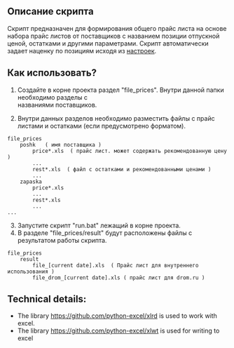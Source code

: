 ## Описание скрипта

Скрипт предназначен для формирования общего прайс листа на основе набора прайс листов от поставщиков с названием позиции
отпускной ценой, остатками и другими параметрами.
Скрипт автоматически задает наценку по позициям исходя из [настроек](./README_MarkupRules.md).

## Как использовать?
1. Создайте в корне проекта раздел "file_prices". Внутри данной папки необходимо разделы с  
   названиями поставщиков. 
   
2. Внутри данных разделов необходимо разместить файлы с прайс листами и остатками
   (если предусмотрено форматом).
```
file_prices
    poshk   ( имя поставщика )
        price*.xls  ( прайс лист. может содержать рекомендованную цену )
        ...
        rest*.xls  ( файл с остатками и рекомендованными ценами )
        ...
    zapaska
        price*.xls
        ...
        rest*.xls
        ...
...
```
3. Запустите скрипт "run.bat" лежащий в корне проекта.
4. В разделе "file_prices/result" будут расположены файлы с результатом работы скрипта.
```
file_prices
    result
        file_[current date].xls  ( Прайс лист для внутреннего использования )
        file_drom_[current date].xls ( прайс лист для drom.ru )
```

## Technical details:
- The library https://github.com/python-excel/xlrd is used to work with excel.
- The library https://github.com/python-excel/xlwt is used for writing to excel
